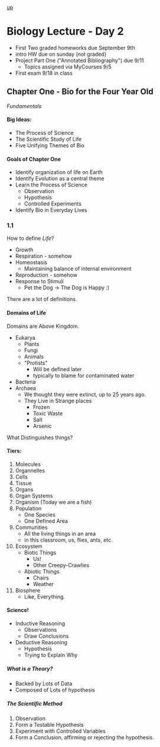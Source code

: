[up](../index.md)

# Biology Lecture - Day 2

- First Two graded homeworks due September 9th
- intro HW due on sunday (not graded)
- Project Part One ("Annotated Bibliography") due 9/11
    - Topics assigned via MyCourses 9/5
- First exam 9/18 in class

## Chapter One - Bio for the Four Year Old
*Fundamentals*

#### Big Ideas:
- The Process of Science
- The Scientific Study of Life
- Five Unifying Themes of Bio

#### Goals of Chapter One
- Identify organization of life on Earth
- Identify Evolution as a central theme
- Learn the Process of Science
    - Observation
    - Hypothesis
    - Controlled Experiments
- Identify Bio in Everyday Lives

### 1.1
How to define *Life*?
- Growth
- Respiration - somehow
- Homeostasis
    - Maintaining balance of internal environment
- Reproduction - somehow
- Response to Stimuli
    - Pet the Dog -> The Dog is Happy :)

There are a lot of definitions.

#### Domains of Life
Domains are Above Kingdom.

- Eukarya
    - Plants
    - Fungi
    - Animals
    - "Protists"
        - Will be defined later
        - typically to blame for contaminated water
- Bacteria
- Archaea
    - We thought they were extinct, up to 25 years ago.
    - They Live in Strange places
        - Frozen
        - Toxic Waste
        - Salt
        - Arsenic

What Distinguishes things?

#### Tiers:
1. Molecules
2. Organnelles
3. Cells
4. Tissue
5. Organs
6. Organ Systems
7. Organism (Today we are a fish)
8. Population
    - One Species
    - One Defined Area
9. Communities
    - All the living things in an area
    - in this classroom, us, flies, ants, etc.
10. Ecosystem
    - Biotic Things
        - Us!
        - Other Creepy-Crawlies
    - Abiotic Things
        - Chairs
        - Weather
11. Biosphere
    - Like, Everything.

#### Science!
- Inductive Reasoning
    - Observations
    - Draw Conclusions
- Deductive Reasoning
    - Hypothesis
    - Trying to Explain Why

##### What is a Theory?
- Backed by Lots of Data
- Composed of Lots of hypothesis

##### The Scientific Method
1. Observation
2. Form a Testable Hypothesis
3. Experiment with Controlled Variables
4. Form a Conclusion, affirming or rejecting the hypothesis.
